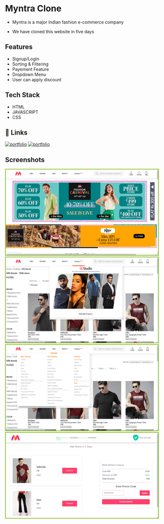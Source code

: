 
# Myntra Clone

* Myntra is a major Indian fashion e-commerce company

* We have cloned this website in five days




## Features

- Signup/Login
- Sorting & Filtering
- Payement Feature
- Dropdown Menu
- User can apply discount




## Tech Stack

* HTML
* JAVASCRIPT
* CSS

## 🔗 Links
[![portfolio](https://img.shields.io/badge/Deployed_link-000?style=for-the-badge&logo=ko-fi&logoColor=white)](https://startling-rolypoly-e1ed05.netlify.app/)
[![portfolio](https://img.shields.io/badge/my_portfolio-000?style=for-the-badge&logo=ko-fi&logoColor=white)](https://akash-github-25.github.io/)


## Screenshots

![App Screenshot](./images/img1%20(1).png)
![App Screenshot](./images/img1%20(2).png)
![App Screenshot](./images/img1%20(3).png)
![App Screenshot](./images/img1%20(4).png)


